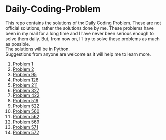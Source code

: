 # Daily-Coding-Problem

This repo contains the solutions of the Daily Coding Problem. These are not official solutions, rather the solutions done by me.
These problems have been in my mail for a long time and I have never been serious enough to solve them daily. But, from now on,
I'll try to solve these problems as much as possible.
<br/>
 The solutions will be in Python.
<br/>
Suggestions from anyone are welcome as it will help me to learn more.

1. [Problem 1](https://github.com/itsmohitj/Daily-Coding-Problem/blob/master/problem_001.py)
2. [Problem 2](https://github.com/itsmohitj/Daily-Coding-Problem/blob/master/problem_002.py)
95. [Problem 95](https://github.com/itsmohitj/Daily-Coding-Problem/blob/master/problem_095.py)
128. [Problem 128](https://github.com/itsmohitj/Daily-Coding-Problem/blob/master/problem_128.py)
211. [Problem 211](https://github.com/itsmohitj/Daily-Coding-Problem/blob/master/problem_211.py)
327. [Problem 327](https://github.com/itsmohitj/Daily-Coding-Problem/blob/master/problem_327.py)
422. [Problem 422](https://github.com/itsmohitj/Daily-Coding-Problem/blob/master/problem_422.py)
519. [Problem 519](https://github.com/itsmohitj/Daily-Coding-Problem/blob/master/problem_519.py)
522. [Problem 522](https://github.com/itsmohitj/Daily-Coding-Problem/blob/master/problem_522.py)
560. [Problem 560](https://github.com/itsmohitj/Daily-Coding-Problem/blob/master/problem_560.py)
562. [Problem 562](https://github.com/itsmohitj/Daily-Coding-Problem/blob/master/problem_562.py)
569. [Problem 569](https://github.com/itsmohitj/Daily-Coding-Problem/blob/master/problem_569.py)
571. [Problem 571](https://github.com/itsmohitj/Daily-Coding-Problem/blob/master/problem_571.py)
572. [Problem 572](https://github.com/itsmohitj/Daily-Coding-Problem/blob/master/problem_572.py)
